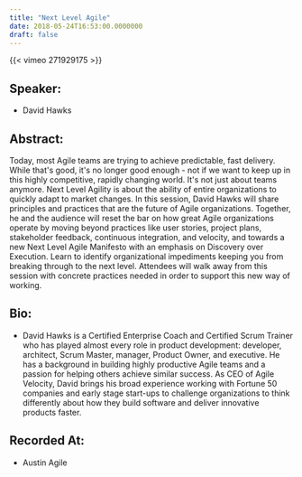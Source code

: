 ```yaml
---
title: "Next Level Agile"
date: 2018-05-24T16:53:00.0000000
draft: false
---
```


{{< vimeo 271929175 >}}

## Speaker:

 - David Hawks

## Abstract:

<p>Today, most Agile teams are trying to achieve predictable, fast delivery. While that's good, it's no longer good enough - not if we want to keep up in this highly competitive, rapidly changing world. It's not just about teams anymore. Next Level Agility is about the ability of entire organizations to quickly adapt to market changes. In this session, David Hawks will share principles and practices that are the future of Agile organizations. Together, he and the audience will reset the bar on how great Agile organizations operate by moving beyond practices like user stories, project plans, stakeholder feedback, continuous integration, and velocity, and towards a new Next Level Agile Manifesto with an emphasis on Discovery over Execution. Learn to identify organizational impediments keeping you from breaking through to the next level. Attendees will walk away from this session with concrete practices needed in order to support this new way of working.
</p>

## Bio:

 - <p>David Hawks is a Certified Enterprise Coach and Certified Scrum Trainer who has played almost every role in product development: developer, architect, Scrum Master, manager, Product Owner, and executive. He has a background in building highly productive Agile teams and a passion for helping others achieve similar success. As CEO of Agile Velocity, David brings his broad experience working with Fortune 50 companies and early stage start-ups to challenge organizations to think differently about how they build software and deliver innovative products faster.
</p>

## Recorded At:

 - Austin Agile

